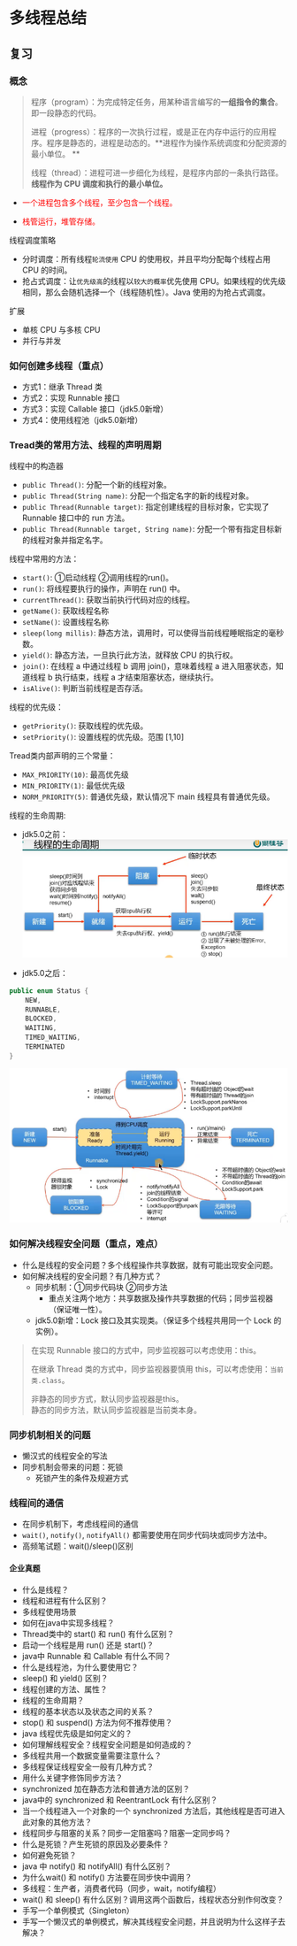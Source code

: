 # 多线程总结

## 复习

### 概念

> 程序（program）：为完成特定任务，用某种语言编写的**一组指令的集合**。即一段静态的代码。
>
> 进程（progress）：程序的一次执行过程，或是正在内存中运行的应用程序。程序是静态的，进程是动态的。**进程作为操作系统调度和分配资源的最小单位。
**
>
> 线程（thread）：进程可进一步细化为线程，是程序内部的一条执行路径。**线程作为 CPU 调度和执行的最小单位。**
>

* <span style='color:red'>一个进程包含多个线程，至少包含一个线程。</span>

* <span style='color:red'>栈管运行，堆管存储。</span>

线程调度策略

* 分时调度：所有线程`轮流使用` CPU 的使用权，并且平均分配每个线程占用 CPU 的时间。
* 抢占式调度：让`优先级高`的线程以`较大的概率`优先使用 CPU。如果线程的优先级相同，那么会随机选择一个（线程随机性）。Java
  使用的为抢占式调度。

扩展

* 单核 CPU 与多核 CPU
* 并行与并发

### 如何创建多线程（重点）

* 方式1：继承 Thread 类
* 方式2：实现 Runnable 接口
* 方式3：实现 Callable 接口（jdk5.0新增）
* 方式4：使用线程池（jdk5.0新增）

### Tread类的常用方法、线程的声明周期

线程中的构造器

* `public Thread()`: 分配一个新的线程对象。
* `public Thread(String name)`: 分配一个指定名字的新的线程对象。
* `public Thread(Runnable target)`: 指定创建线程的目标对象，它实现了 Runnable 接口中的 run 方法。
* `public Thread(Runnable target, String name)`: 分配一个带有指定目标新的线程对象并指定名字。

线程中常用的方法：

* `start()`: ①启动线程 ②调用线程的run()。
* `run()`: 将线程要执行的操作，声明在 run() 中。
* `currentThread()`: 获取当前执行代码对应的线程。
* `getName()`: 获取线程名称
* `setName()`: 设置线程名称
* `sleep(long millis)`: 静态方法，调用时，可以使得当前线程睡眠指定的毫秒数。
* `yield()`: 静态方法，一旦执行此方法，就释放 CPU 的执行权。
* `join()`: 在线程 a 中通过线程 b 调用 join()，意味着线程 a 进入阻塞状态，知道线程 b 执行结束，线程 a 才结束阻塞状态，继续执行。
* `isAlive()`: 判断当前线程是否存活。

线程的优先级：

* `getPriority()`: 获取线程的优先级。
* `setPriority()`: 设置线程的优先级。范围 [1,10]

Tread类内部声明的三个常量：

* `MAX_PRIORITY(10)`: 最高优先级
* `MIN_PRIORITY(1)`: 最低优先级
* `NORM_PRIORITY(5)`: 普通优先级，默认情况下 main 线程具有普通优先级。

线程的生命周期:

* jdk5.0之前：
  <img src="./atguigu02/method_lifecycle/线程的生命周期-jdk1.5之前.png" alt="">

* jdk5.0之后：

```java
public enum Status {
    NEW,
    RUNNABLE,
    BLOCKED,
    WAITING,
    TIMED_WAITING,
    TERMINATED
}

```

<img src="./atguigu02/method_lifecycle/线程的生命周期-jdk1.5以后.png" alt="">

### 如何解决线程安全问题（重点，难点）

* 什么是线程的安全问题？多个线程操作共享数据，就有可能出现安全问题。
* 如何解决线程的安全问题？有几种方式？
    * 同步机制：①同步代码块 ②同步方法
        * 重点关注两个地方：共享数据及操作共享数据的代码；同步监视器（保证唯一性）。
    * jdk5.0新增：Lock 接口及其实现类。（保证多个线程共用同一个 Lock 的实例）。

> 在实现 Runnable 接口的方式中，同步监视器可以考虑使用：this。
>
> 在继承 Thread 类的方式中，同步监视器要慎用 this，可以考虑使用：`当前类.class`。
>
> 非静态的同步方式，默认同步监视器是this。<br>
> 静态的同步方法，默认同步监视器是当前类本身。

### 同步机制相关的问题

* 懒汉式的线程安全的写法
* 同步机制会带来的问题：死锁
    * 死锁产生的条件及规避方式

### 线程间的通信

* 在同步机制下，考虑线程间的通信
* `wait()`, `notify()`, `notifyAll()` 都需要使用在同步代码块或同步方法中。
* 高频笔试题：wait()/sleep()区别

#### 企业真题

* 什么是线程？
* 线程和进程有什么区别？
* 多线程使用场景
* 如何在java中实现多线程？
* Thread类中的 start() 和 run() 有什么区别？
* 启动一个线程是用 run() 还是 start()？
* java中 Runnable 和 Callable 有什么不同？
* 什么是线程池，为什么要使用它？
* sleep() 和 yield() 区别？
* 线程创建的方法、属性？
* 线程的生命周期？
* 线程的基本状态以及状态之间的关系？
* stop() 和 suspend() 方法为何不推荐使用？
* java 线程优先级是如何定义的？
* 如何理解线程安全？线程安全问题是如何造成的？
* 多线程共用一个数据变量需要注意什么？
* 多线程保证线程安全一般有几种方式？
* 用什么关键字修饰同步方法？
* synchronized 加在静态方法和普通方法的区别？
* java中的 synchronized 和 ReentrantLock 有什么区别？
* 当一个线程进入一个对象的一个 synchronized 方法后，其他线程是否可进入此对象的其他方法？
* 线程同步与阻塞的关系？同步一定阻塞吗？阻塞一定同步吗？
* 什么是死锁？产生死锁的原因及必要条件？
* 如何避免死锁？
* java 中 notify() 和 notifyAll() 有什么区别？
* 为什么wait() 和 notify() 方法要在同步快中调用？
* 多线程：生产者，消费者代码（同步，wait，notify编程）
* wait() 和 sleep() 有什么区别？调用这两个函数后，线程状态分别作何改变？
* 手写一个单例模式（Singleton）
* 手写一个懒汉式的单例模式，解决其线程安全问题，并且说明为什么这样子去解决？
